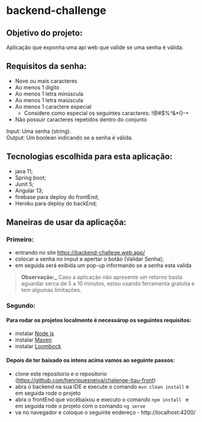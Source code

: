 # backend-challenge

## Objetivo do projeto:
Aplicação que exponha uma api web que valide se uma senha é válida.

## Requisitos da senha:
- Nove ou mais caracteres
- Ao menos 1 dígito
- Ao menos 1 letra minúscula
- Ao menos 1 letra maiúscula
- Ao menos 1 caractere especial
  - Considere como especial os seguintes caracteres: !@#$%^&*()-+
- Não possuir caracteres repetidos dentro do conjunto

Input: Uma senha (string).  
Output: Um boolean indicando se a senha é válida.

## Tecnologias escolhida para esta aplicação:
* java 11;
* Spring boot;
* Junit 5;
* Angular 13;
* firebase para deploy do frontEnd;
* Heroku para deploy do backEnd;

## Maneiras de usar da aplicaçõa:

### Primeiro: 
- entrando no site https://backend-challege.web.app/
- colocar a senha no imput e apertar o botão (Validar Senha);
- em seguida será exibida um pop-up informando se a senha esta valida 

> **Observação:_** Caso a aplicação não apresente um retorno basta aguardar serca de 5 a 10 minutos, estou usando ferramenta gratuita e tem algumas limitações.

### Segundo:

#### Para rodar os projetos localmente é necessárop os seguintes requisitos:
*  instalar [Node js](https://nodejs.org/en/download/)
*  instalar [Maven](https://maven.apache.org/download.cgi)
*  instalar [Loombock](https://projectlombok.org/download)
#### Depois de ter baixado os intens acima vamos ao seguinte passos:
- clone este repositorio e o repositorio  (https://github.com/henriquesneiva/chalenge-itau-front)
- abra o backend na sua IDE e execute o comando ``` mvn clean install ``` e em seguida rode o projeto
- abra o frontEnd que vocêbaixou e executo o comando ``` npm install  ``` e em seguida rode o projeto com o comando ``` ng serve ```
- va no navegador e coloque o seguinte endereço -  http://localhost:4200/
